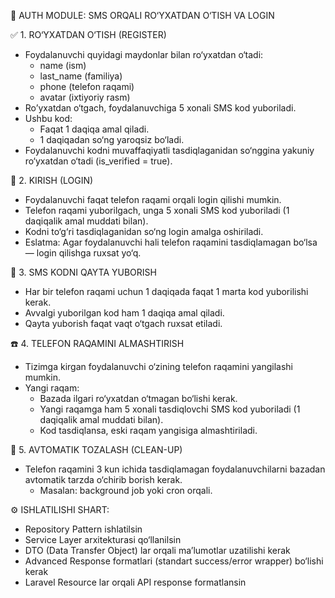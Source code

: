
📌 AUTH MODULE: SMS ORQALI RO‘YXATDAN O‘TISH VA LOGIN

✅ 1. RO‘YXATDAN O‘TISH (REGISTER)

- Foydalanuvchi quyidagi maydonlar bilan ro‘yxatdan o‘tadi:
  - name (ism)
  - last_name (familiya)
  - phone (telefon raqami)
  - avatar (ixtiyoriy rasm)
- Ro’yxatdan o‘tgach, foydalanuvchiga 5 xonali SMS kod yuboriladi.
- Ushbu kod:
  - Faqat 1 daqiqa amal qiladi.
  - 1 daqiqadan so‘ng yaroqsiz bo‘ladi.
- Foydalanuvchi kodni muvaffaqiyatli tasdiqlaganidan so‘nggina yakuniy ro‘yxatdan o‘tadi (is_verified = true).

🔐 2. KIRISH (LOGIN)

- Foydalanuvchi faqat telefon raqami orqali login qilishi mumkin.
- Telefon raqami yuborilgach, unga 5 xonali SMS kod yuboriladi (1 daqiqalik amal muddati bilan).
- Kodni to‘g‘ri tasdiqlaganidan so‘ng login amalga oshiriladi.
- Eslatma: Agar foydalanuvchi hali telefon raqamini tasdiqlamagan bo‘lsa — login qilishga ruxsat yo‘q.

🔁 3. SMS KODNI QAYTA YUBORISH

- Har bir telefon raqami uchun 1 daqiqada faqat 1 marta kod yuborilishi kerak.
- Avvalgi yuborilgan kod ham 1 daqiqa amal qiladi.
- Qayta yuborish faqat vaqt o‘tgach ruxsat etiladi.

☎️ 4. TELEFON RAQAMINI ALMASHTIRISH

- Tizimga kirgan foydalanuvchi o‘zining telefon raqamini yangilashi mumkin.
- Yangi raqam:
  - Bazada ilgari ro‘yxatdan o‘tmagan bo‘lishi kerak.
  - Yangi raqamga ham 5 xonali tasdiqlovchi SMS kod yuboriladi (1 daqiqalik amal muddati bilan).
  - Kod tasdiqlansa, eski raqam yangisiga almashtiriladi.

🧹 5. AVTOMATIK TOZALASH (CLEAN-UP)

- Telefon raqamini 3 kun ichida tasdiqlamagan foydalanuvchilarni bazadan avtomatik tarzda o‘chirib borish kerak.
  - Masalan: background job yoki cron orqali.

⚙️ ISHLATILISHI SHART:

- Repository Pattern ishlatilsin
- Service Layer arxitekturasi qo‘llanilsin
- DTO (Data Transfer Object) lar orqali ma’lumotlar uzatilishi kerak
- Advanced Response formatlari (standart success/error wrapper) bo‘lishi kerak
- Laravel Resource lar orqali API response formatlansin
